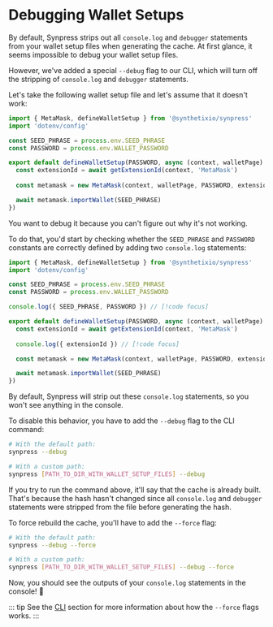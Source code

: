 # Debugging Wallet Setups

By default, Synpress strips out all `console.log` and `debugger` statements from your wallet setup files when generating the cache.
At first glance, it seems impossible to debug your wallet setup files.

However, we've added a special `--debug` flag to our CLI, which will turn off the stripping of `console.log` and `debugger` statements.

Let's take the following wallet setup file and let's assume that it doesn't work:

```typescript
import { MetaMask, defineWalletSetup } from '@synthetixio/synpress'
import 'dotenv/config'

const SEED_PHRASE = process.env.SEED_PHRASE
const PASSWORD = process.env.WALLET_PASSWORD

export default defineWalletSetup(PASSWORD, async (context, walletPage) => {
  const extensionId = await getExtensionId(context, 'MetaMask')
  
  const metamask = new MetaMask(context, walletPage, PASSWORD, extensionId)

  await metamask.importWallet(SEED_PHRASE)
})
```

You want to debug it because you can't figure out why it's not working.

To do that, you'd start by checking whether the `SEED_PHRASE` and `PASSWORD` constants are correctly defined by adding two `console.log` statements:

```typescript
import { MetaMask, defineWalletSetup } from '@synthetixio/synpress'
import 'dotenv/config'

const SEED_PHRASE = process.env.SEED_PHRASE
const PASSWORD = process.env.WALLET_PASSWORD

console.log({ SEED_PHRASE, PASSWORD }) // [!code focus]

export default defineWalletSetup(PASSWORD, async (context, walletPage) => {
  const extensionId = await getExtensionId(context, 'MetaMask')
  
  console.log({ extensionId }) // [!code focus]

  const metamask = new MetaMask(context, walletPage, PASSWORD, extensionId)

  await metamask.importWallet(SEED_PHRASE)
})
```

By default, Synpress will strip out these `console.log` statements, so you won't see anything in the console.

To disable this behavior, you have to add the `--debug` flag to the CLI command:

```bash
# With the default path:
synpress --debug

# With a custom path:
synpress [PATH_TO_DIR_WITH_WALLET_SETUP_FILES] --debug
```

If you try to run the command above, it'll say that the cache is already built. That's because the hash hasn't changed since all `console.log` and `debugger` statements were stripped from the file before generating the hash.

To force rebuild the cache, you'll have to add the `--force` flag:

```bash
# With the default path:
synpress --debug --force

# With a custom path:
synpress [PATH_TO_DIR_WITH_WALLET_SETUP_FILES] --debug --force
```

Now, you should see the outputs of your `console.log` statements in the console! 🎉

::: tip
See the [CLI](./cli.md) section for more information about how the `--force` flags works.
:::
